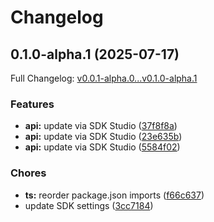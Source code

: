 # Changelog

## 0.1.0-alpha.1 (2025-07-17)

Full Changelog: [v0.0.1-alpha.0...v0.1.0-alpha.1](https://github.com/sfcompute/nodes-typescript/compare/v0.0.1-alpha.0...v0.1.0-alpha.1)

### Features

* **api:** update via SDK Studio ([37f8f8a](https://github.com/sfcompute/nodes-typescript/commit/37f8f8a31cac296661e763426063b9c551e75fb0))
* **api:** update via SDK Studio ([23e635b](https://github.com/sfcompute/nodes-typescript/commit/23e635bc0930f62db5f3acfcb8216576e0258d21))
* **api:** update via SDK Studio ([5584f02](https://github.com/sfcompute/nodes-typescript/commit/5584f024bdfd4c27b967db665eddbadb3e2acd8b))


### Chores

* **ts:** reorder package.json imports ([f66c637](https://github.com/sfcompute/nodes-typescript/commit/f66c63722ad817b550485d2edcd3d7ba0734d7c7))
* update SDK settings ([3cc7184](https://github.com/sfcompute/nodes-typescript/commit/3cc71841d6328ad119132b2b7a448076393b9660))
